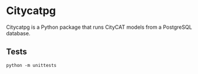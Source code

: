 # Citycatpg

Citycatpg is a Python package that runs CityCAT models from a PostgreSQL database.

## Tests
`python -m unittests`